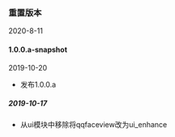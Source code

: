 
### 重置版本
2020-8-11

#### 1.0.0.a-snapshot
2019-10-20
- 发布1.0.0.a

##### 2019-10-17
- 从ui模块中移除将qqfaceview改为ui_enhance
